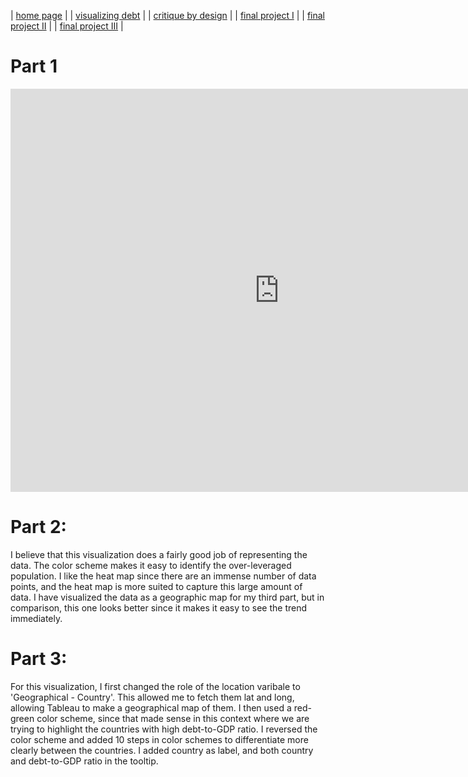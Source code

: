 | [home page](https://noumanahmed-cmu.github.io/NoumanAhmed-Portfolio/) |
| [visualizing debt](visualizing-government-debt) | 
| [critique by design](https://noumanahmed-cmu.github.io/NoumanAhmed-Portfolio/critique-by-design) | 
| [final project I](https://noumanahmed-cmu.github.io/NoumanAhmed-Portfolio/final-project-part-one) | 
| [final project II](https://noumanahmed-cmu.github.io/NoumanAhmed-Portfolio/final-project-part-two) | 
| [final project III](https://noumanahmed-cmu.github.io/NoumanAhmed-Portfolio/final-project-part-three) |

# Part 1
<iframe src="https://data.oecd.org/chart/7fa5" width="860" height="645" style="border: 0" mozallowfullscreen="true" webkitallowfullscreen="true" allowfullscreen="true"><a href="https://data.oecd.org/chart/7fa5" target="_blank">OECD Chart: General government debt, Total, % of GDP, Annual, 2022</a></iframe>

# Part 2:

<script type='text/javascript'>
var divElement = document.getElementById('viz1702068916444');
var vizElement = divElement.getElementsByTagName('object')[0];
vizElement.style.width='100%';vizElement.style.height=(divElement.offsetWidth*0.75)+'px';
var scriptElement = document.createElement('script');
scriptElement.src = 'https://public.tableau.com/javascripts/api/viz_v1.js';
vizElement.parentNode.insertBefore(scriptElement, vizElement);
</script>


I believe that this visualization does a fairly good job of representing the data. The color scheme makes it easy to identify the over-leveraged population. I like the heat map since there are an immense number of data points, and the heat map is more suited to capture this large amount of data. I have visualized the data as a geographic map for my third part, but in comparison, this one looks better since it makes it easy to see the trend immediately. 

# Part 3:


For this visualization, I first changed the role of the location varibale to 'Geographical - Country'. This allowed me to fetch them lat and long, allowing Tableau to make a geographical map of them. I then used a red-green color scheme, since that made sense in this context where we are trying to highlight the countries with high debt-to-GDP ratio. I reversed the color scheme and added 10 steps  in color schemes to differentiate more clearly between the countries. I added country as label, and both country and debt-to-GDP ratio in the tooltip.
